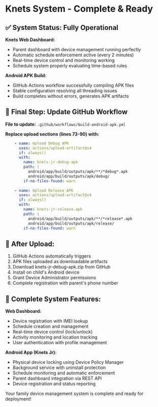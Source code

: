 # Knets System - Complete & Ready

## ✅ System Status: Fully Operational

**Knets Web Dashboard:**
- Parent dashboard with device management running perfectly
- Automatic schedule enforcement active (every 2 minutes)
- Real-time device control and monitoring working
- Schedule system properly evaluating time-based rules

**Android APK Build:**
- GitHub Actions workflow successfully compiling APK files
- Stable configuration resolving all threading issues
- Build completes without errors, generates APK artifacts

## 📱 Final Step: Update GitHub Workflow

**File to update:** `.github/workflows/build-android-apk.yml`

**Replace upload sections (lines 73-90) with:**

```yaml
    - name: Upload Debug APK
      uses: actions/upload-artifact@v4
      if: always()
      with:
        name: knets-jr-debug-apk
        path: |
          android/app/build/outputs/apk/**/*debug*.apk
          android/app/build/outputs/apk/debug/
        if-no-files-found: warn
        
    - name: Upload Release APK
      uses: actions/upload-artifact@v4
      if: always()
      with:
        name: knets-jr-release-apk
        path: |
          android/app/build/outputs/apk/**/*release*.apk
          android/app/build/outputs/apk/release/
        if-no-files-found: warn
```

## 🎯 After Upload:

1. GitHub Actions automatically triggers
2. APK files uploaded as downloadable artifacts
3. Download knets-jr-debug-apk.zip from GitHub
4. Install on child's Android device
5. Grant Device Administrator permissions
6. Complete registration with parent's phone number

## 🔧 Complete System Features:

**Web Dashboard:**
- Device registration with IMEI lookup
- Schedule creation and management
- Real-time device control (lock/unlock)
- Activity monitoring and location tracking
- User authentication with profile management

**Android App (Knets Jr):**
- Physical device locking using Device Policy Manager
- Background service with uninstall protection
- Schedule monitoring and automatic enforcement
- Parent dashboard integration via REST API
- Device registration and status reporting

Your family device management system is complete and ready for deployment!